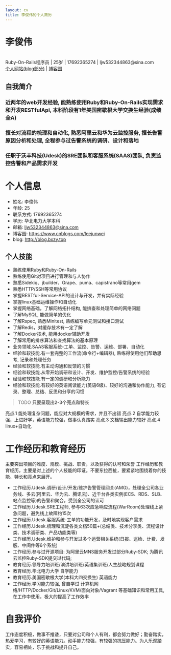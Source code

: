 ```yaml
---
layout: cv
title: 李俊伟的个人简历
---
```

# 李俊伟
<br>
Ruby-On-Rails程序员 | 25岁 | 17692365274 | ljw532344863@sina.com

<style>
  @media print { @page { margin: 0; } 
   body { margin: 1.6cm; } }
</style>

<div id="webaddress">
<a href="http://blog.bxzy.top">个人网站(blog部分)</a> | <a href="https://www.cnblogs.com/leejunwei">博客园</a>
</div>


## 自我简介

### 近两年的web开发经验, 能熟练使用Ruby和Ruby-On-Rails实现需求和开发RESTfulApi, 本科阶段有1年美国密歇根大学交换生经验(成绩全A)
### 擅长对流程的梳理和自动化, 熟悉阿里云和华为云监控服务, 擅长告警原因分析和处理, 全程参与过告警系统的调研、设计和落地
### 任职于沃丰科技(Udesk)的SRE团队和客服系统(SAAS)团队, 负责监控告警和产品需求开发


个人信息
==========

+ 姓名: 李俊伟
+ 年龄: 25
+ 联系方式: 17692365274
+ 学历: 华北电力大学本科
+ 邮箱: ljw532344863@sina.com
+ 博客园: https://www.cnblogs.com/leejunwei
+ blog: http://blog.bxzy.top


## 个人技能

+ 熟练使用Ruby和Ruby-On-Rails
+ 熟练使用Git对项目进行管理和与人协作
+ 熟悉Sidekiq、jbuilder、Grape、puma、capistrano等常用gem
+ 熟悉HTTP/SSH等常用协议
+ 掌握RESTful-Service-API的设计与开发，并有实际经验
+ 掌握linux基础运维操作和自动化
+ 掌握网络基础，了解网络拓扑结构, 能排查和处理简单的网络问题
+ 了解MySQL, 能做简单的优化
+ 了解Rspec, 熟悉Minitest, 熟练编写单元测试和接口测试
+ 了解Redis，对缓存技术有一定了解
+ 了解Docker技术, 能用docker辅助开发
+ 了解常用的排序算法和查找算法的基本原理
+ 业务领域.SAAS客服系统-工单、监控、告警、运维、部署、自动化
+ 经验和软技能.有一套完整的工作流(命令行+编辑器), 熟练得使用他们帮助思考, 记录和处理任务
+ 经验和软技能.有主动沟通和反馈的习惯
+ 经验和软技能.从零开始调研和设计、开发、维护监控/告警系统的经验
+ 经验和软技能.有一定的调研和分析能力
+ 经验和软技能.有较好的英语阅读能力(英语6级)、较好的沟通和协作能力, 有记录、整理、总结、反思和分享的习惯


> TODO **只要呈现出2-3个亮点和特长**

亮点.1 能处理复杂问题，能应对大规模的需求，并且不出错
亮点.2 自学能力较强，上进好学，英语能力较强，做事认真踏实
亮点.3 文档输出能力较好
亮点.4 linux+自动化

工作经历和教育经历
==========

主要突出项目的难度、规模、挑战、职责，以及获得的认可和荣誉
工作经历和教育经历，主要是对上述的个人技能的印证。不要东拉西扯，要紧紧地围绕着你的技能、特长和亮点来展开。

+ 工作经历.Udesk.调研/设计/开发/维护告警管理网关(AMG)，处理全公司各业务线、多云(阿里云、华为云、腾讯云)、近千台各类实例(ECS、RDS、SLB、站点监控等)的告警和聚合，受到全公司的认可
+ 工作经历.Udesk.SRE工程师, 参与63次应急响应流程(WarRoom)处理线上紧急问题，避免线上故障约15次
+ 工作经历.Udesk.客服系统-工单的功能开发，及时地实现客户需求
+ 工作经历.Udesk.梳理和沉淀各类文档50篇+(总结类、技术分享类、流程设计类、技术调研类、产品功能类等)
+ 工作经历.Udesk.维护和参与开发过多个运营相关系统(日报、巡检、计费、发版、中间件等6个系统)
+ 工作经历.参与过开源项目: 为阿里云MNS服务开发过部分Ruby-SDK; 为腾讯云监控Ruby-SDK提交过代码;
+ 教育经历.领导力培训班/演讲培训班/英语集训班/人生战略规划课程
+ 教育经历.华北电力大学 自学能力
+ 教育经历.美国密歇根大学(本科大四交换生) 英语能力
+ 工作经历.学习能力较强, 曾自学过 计算机网络/HTTP/Docker/Git/Linux/KVM/面向对象/Vagrant 等基础知识和常用工具, 在工作中使用，极大的提高了工作效率

自我评价
===========

工作态度积极，做事不推诿，只要对公司和个人有利，都会努力做好；勤奋踏实，热爱学习，有较好的英语能力。动手能力较强，有较强的抗压能力。为人乐观踏实，容易相处，乐于挑战和提升自己。